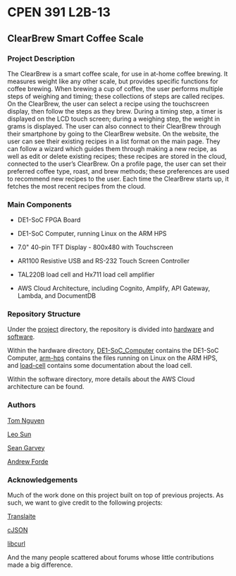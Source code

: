 # CPEN 391 L2B-13

## ClearBrew Smart Coffee Scale

### Project Description

The ClearBrew is a smart coffee scale, for use in at-home coffee brewing.
It measures weight like any other scale, but provides specific functions for coffee brewing.
When brewing a cup of coffee, the user performs multiple steps of weighing and timing;
these collections of steps are called recipes.
On the ClearBrew, the user can select a recipe using the touchscreen display, then follow
the steps as they brew. During a timing step, a timer is displayed on the LCD touch screen;
during a weighing step, the weight in grams is displayed.
The user can also connect to their ClearBrew through their smartphone by going to the ClearBrew
website. On the website, the user can see their existing recipes in a list format on the main page.
They can follow a wizard which guides them through making a new recipe, as well as edit or delete
existing recipes; these recipes are stored in the cloud, connected to the user’s ClearBrew.
On a profile page, the user can set their preferred coffee type, roast, and brew methods;
these preferences are used to recommend new recipes to the user. Each time the ClearBrew starts up,
it fetches the most recent recipes from the cloud.

### Main Components

- DE1-SoC FPGA Board

- DE1-SoC Computer, running Linux on the ARM HPS

- 7.0" 40-pin TFT Display - 800x480 with Touchscreen

- AR1100 Resistive USB and RS-232 Touch Screen Controller

- TAL220B load cell and Hx711 load cell amplifier

- AWS Cloud Architecture, including Cognito, Amplify, API Gateway, Lambda, and DocumentDB

### Repository Structure

Under the [project](./project) directory, the repository is divided into [hardware](./project/hardware)
and [software](./project/software). 

Within the hardware directory, [DE1-SoC_Computer](./project/hardware/DE1-SoC_Computer) contains
the DE1-SoC Computer, [arm-hps](./project/hardware/arm-hps) contains the files running on Linux
on the ARM HPS, and [load-cell](./project/hardware/load-cell) contains some documentation about
the load cell.

Within the software directory, more details about the AWS Cloud architecture can be found.


### Authors

[Tom Nguyen]()

[Leo Sun]()

[Sean Garvey]()

[Andrew Forde](https://github.com/awforde)



### Acknowledgements

Much of the work done on this project built on top of previous projects.
As such, we want to give credit to the following projects:

[Translaite](https://github.com/ShreyansK2000/Translaite)

[cJSON](https://github.com/DaveGamble/cJSON)

[libcurl](https://curl.se/libcurl/)

And the many people scattered about forums whose little contributions made a big difference.